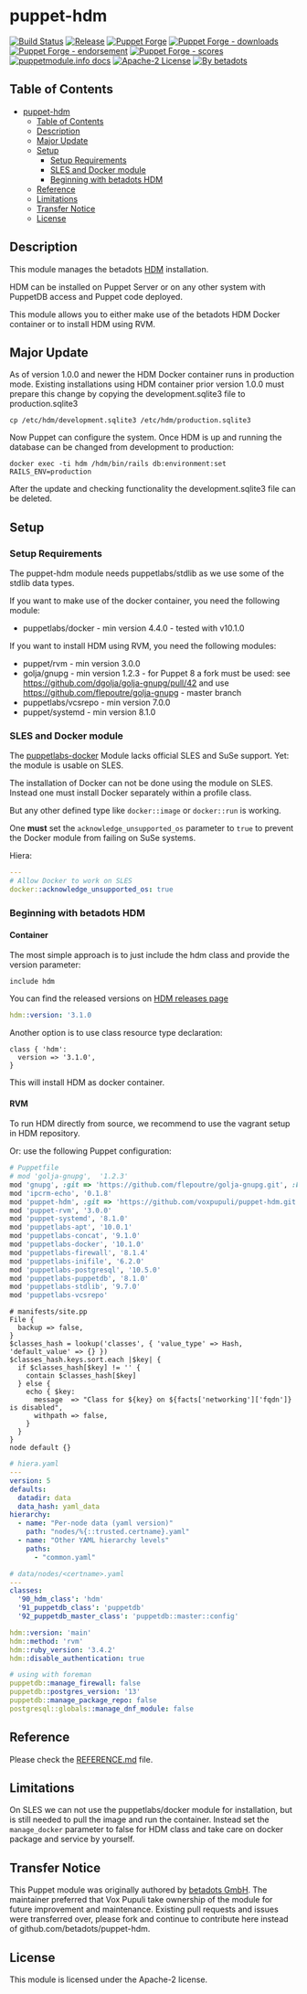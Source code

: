 # puppet-hdm

[![Build Status](https://github.com/voxpupuli/puppet-hdm/workflows/CI/badge.svg)](https://github.com/voxpupuli/puppet-hdm/actions?query=workflow%3ACI)
[![Release](https://github.com/voxpupuli/puppet-hdm/actions/workflows/release.yml/badge.svg)](https://github.com/voxpupuli/puppet-hdm/actions/workflows/release.yml)
[![Puppet Forge](https://img.shields.io/puppetforge/v/puppet/hdm.svg)](https://forge.puppetlabs.com/puppet/hdm)
[![Puppet Forge - downloads](https://img.shields.io/puppetforge/dt/puppet/hdm.svg)](https://forge.puppetlabs.com/puppet/hdm)
[![Puppet Forge - endorsement](https://img.shields.io/puppetforge/e/puppet/hdm.svg)](https://forge.puppetlabs.com/puppet/hdm)
[![Puppet Forge - scores](https://img.shields.io/puppetforge/f/puppet/hdm.svg)](https://forge.puppetlabs.com/puppet/hdm)
[![puppetmodule.info docs](http://www.puppetmodule.info/images/badge.png)](http://www.puppetmodule.info/m/puppet-hdm)
[![Apache-2 License](https://img.shields.io/github/license/voxpupuli/puppet-hdm.svg)](LICENSE)
[![By betadots](https://img.shields.io/badge/by-betadots-fb7047.svg)](#transfer-notice)

## Table of Contents

- [puppet-hdm](#puppet-hdm)
  - [Table of Contents](#table-of-contents)
  - [Description](#description)
  - [Major Update](#major-update)
  - [Setup](#setup)
    - [Setup Requirements](#setup-requirements)
    - [SLES and Docker module](#sles-and-docker-module)
    - [Beginning with betadots HDM](#beginning-with-betadots-hdm)
  - [Reference](#reference)
  - [Limitations](#limitations)
  - [Transfer Notice](#transfer-notice)
  - [License](#license)

## Description

This module manages the betadots [HDM](https://github.com/betadots/hdm) installation.

HDM can be installed on Puppet Server or on any other system with PuppetDB access and Puppet code deployed.

This module allows you to either make use of the betadots HDM Docker container or to install HDM using RVM.

## Major Update

As of version 1.0.0 and newer the HDM Docker container runs in production mode.
Existing installations using HDM container prior version 1.0.0 must prepare this change by copying the development.sqlite3 file to production.sqlite3

```shell
cp /etc/hdm/development.sqlite3 /etc/hdm/production.sqlite3
```

Now Puppet can configure the system.
Once HDM is up and running the database can be changed from development to production:

```shell
docker exec -ti hdm /hdm/bin/rails db:environment:set RAILS_ENV=production
```

After the update and checking functionality the development.sqlite3 file can be deleted.

## Setup

### Setup Requirements

The puppet-hdm module needs puppetlabs/stdlib as we use some of the stdlib data types.

If you want to make use of the docker container, you need the following module:

- puppetlabs/docker - min version 4.4.0 - tested with v10.1.0

If you want to install HDM using RVM, you need the following modules:

- puppet/rvm - min version 3.0.0
- golja/gnupg - min version 1.2.3 - for Puppet 8 a fork must be used: see https://github.com/dgolja/golja-gnupg/pull/42 and use https://github.com/flepoutre/golja-gnupg - master branch
- puppetlabs/vcsrepo - min version 7.0.0
- puppet/systemd     - min version 8.1.0

### SLES and Docker module

The [puppetlabs-docker](https://forge.puppet.com/modules/puppetlabs/docker/readme) Module lacks official SLES and SuSe support. Yet: the module is usable on SLES.

The installation of Docker can not be done using the module on SLES.
Instead one must install Docker separately within a profile class.

But any other defined type like `docker::image` or `docker::run` is working.

One **must** set the `acknowledge_unsupported_os` parameter to `true` to prevent the Docker module from failing on SuSe systems.

Hiera:

```yaml
---
# Allow Docker to work on SLES
docker::acknowledge_unsupported_os: true
```

### Beginning with betadots HDM

#### Container

The most simple approach is to just include the hdm class and provide the version parameter:

```puppet
include hdm
```

You can find the released versions on [HDM releases page](https://github.com/betadots/hdm/releases)
```yaml
hdm::version: '3.1.0
```

Another option is to use class resource type declaration:

```puppet
class { 'hdm':
  version => '3.1.0',
}
```

This will install HDM as docker container.

#### RVM

To run HDM directly from source, we recommend to use the vagrant setup in HDM repository.

Or: use the following Puppet configuration:

```ruby
# Puppetfile
# mod 'golja-gnupg',  '1.2.3'
mod 'gnupg', :git => 'https://github.com/flepoutre/golja-gnupg.git', :branch => 'master'
mod 'ipcrm-echo', '0.1.8'
mod 'puppet-hdm', :git => 'https://github.com/voxpupuli/puppet-hdm.git', :branch => 'fix_rvm'
mod 'puppet-rvm', '3.0.0'
mod 'puppet-systemd', '8.1.0'
mod 'puppetlabs-apt', '10.0.1'
mod 'puppetlabs-concat', '9.1.0'
mod 'puppetlabs-docker', '10.1.0'
mod 'puppetlabs-firewall', '8.1.4'
mod 'puppetlabs-inifile', '6.2.0'
mod 'puppetlabs-postgresql', '10.5.0'
mod 'puppetlabs-puppetdb', '8.1.0'
mod 'puppetlabs-stdlib', '9.7.0'
mod 'puppetlabs-vcsrepo'
```

```puppet
# manifests/site.pp
File {
  backup => false,
}
$classes_hash = lookup('classes', { 'value_type' => Hash, 'default_value' => {} })
$classes_hash.keys.sort.each |$key| {
  if $classes_hash[$key] != '' {
    contain $classes_hash[$key]
  } else {
    echo { $key:
      message  => "Class for ${key} on ${facts['networking']['fqdn']} is disabled",
      withpath => false,
    }
  }
}
node default {}
```

```yaml
# hiera.yaml
---
version: 5
defaults:
  datadir: data
  data_hash: yaml_data
hierarchy:
  - name: "Per-node data (yaml version)"
    path: "nodes/%{::trusted.certname}.yaml"
  - name: "Other YAML hierarchy levels"
    paths:
      - "common.yaml"
```

```yaml
# data/nodes/<certname>.yaml
---
classes:
  '90_hdm_class': 'hdm'
  '91_puppetdb_class': 'puppetdb'
  '92_puppetdb_master_class': 'puppetdb::master::config'

hdm::version: 'main'
hdm::method: 'rvm'
hdm::ruby_version: '3.4.2'
hdm::disable_authentication: true

# using with foreman
puppetdb::manage_firewall: false
puppetdb::postgres_version: '13'
puppetdb::manage_package_repo: false
postgresql::globals::manage_dnf_module: false
```

## Reference

Please check the [REFERENCE.md](REFERENCE.md) file.

## Limitations

On SLES we can not use the puppetlabs/docker module for installation, but is still needed to pull the image and run the container.
Instead set the `manage_docker` parameter to false for HDM class and take care on docker package and service by yourself.

## Transfer Notice

This Puppet module was originally authored by [betadots GmbH](https://www.betadots.de).
The maintainer preferred that Vox Pupuli take ownership of the module for future improvement and maintenance.
Existing pull requests and issues were transferred over, please fork and continue to contribute here instead of github.com/betadots/puppet-hdm.

## License

This module is licensed under the Apache-2 license.
